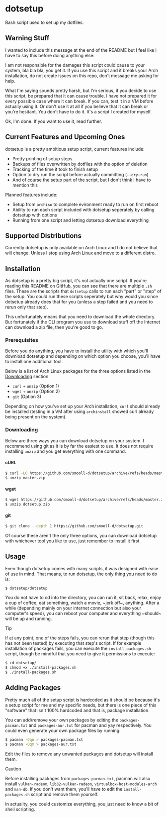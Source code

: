 # dotsetup
Bash script used to set up my dotfiles.

## Warning Stuff
I wanted to include this message at the end of the README but I feel like I have to say this before doing anything else:

I am not responsible for the damages this script could cause to your system, bla bla bla, you get it. If you use this script and it breaks your Arch installation, do not create issues on this repo, don't message me asking for help.

What I'm saying sounds pretty harsh, but I'm serious, if you decide to use this script, be prepared that it can cause trouble. I have not prepared it for every possible case where it can break. If you can, test it in a VM before actually using it. Or don't use it at all if you believe that it can break or you're hesitant. You don't have to do it. It's a script I created for myself.

Ok, I'm done. If you want to use it, read further.

## Current Features and Upcoming Ones
dotsetup is a pretty ambitious setup script, current features include:

- Pretty printing of setup steps
- Backups of files overwritten by dotfiles with the option of deletion
- Tracking of the time it took to finish setup
- Option to dry run the script before actually committing (`--dry-run`)
- And of course the setup part of the script, but I don't think I have to mention this

Planned features include:

- Setup from `archiso` to complete evironment ready to run on first reboot
- Ability to run each script included with dotsetup seperately by calling dotsetup with options
- Running from one script and letting dotsetup download everything

## Supported Distributions
Currently dotsetup is only available on Arch Linux and I do not believe that will change. Unless I stop using Arch Linux and move to a different distro.

## Installation
As dotsetup is a pretty big script, it's not actually one script. If you're reading this README on GitHub, you can see that there are multiple `.sh` files. These are the scripts that `dotsetup` calls to run each "part" or "step" of the setup. You could run these scripts seperately but why would you since dotsetup already does that for you (unless a step failed and you need to rerun only that step).

This unfortunately means that you need to download the whole directory. But fortunately if the CLI program you use to download stuff off the Internet can download a zip file, then you're good to go.

### Prerequisites
Before you do anything, you have to install the utility with which you'll download dotsetup and depending on which option you choose, you'll have to install one additional tool.

Below is a list of Arch Linux packages for the three options listed in the [Downloading](#Downloading) section:

- `curl` + `unzip` (Option 1)
- `wget` + `unzip` (Option 2)
- `git` (Option 3)

Depending on how you've set up your Arch installation, `curl` should already be installed (testing in a VM after using `archinstall` showed curl already being present on the system).

### Downloading
Below are three ways you can download dotsetup on your system. I recommend using git as it is by far the easiest to use. It does not require installing `unzip` and you get everything with one command.

#### cURL

```bash
$ curl -LO https://github.com/smooll-d/dotsetup/archive/refs/heads/master.zip
$ unzip master.zip
```

#### wget

```bash
$ wget https://github.com/smooll-d/dotsetup/archive/refs/heads/master.zip -O dotsetup.zip
$ unzip dotsetup.zip
```

#### git

```bash
$ git clone --depth 1 https://github.com/smooll-d/dotsetup.git
```

Of course these aren't the only three options, you can download dotsetup with whichever tool you like to use, just remember to install it first.

## Usage
Even though dotsetup comes with many scripts, it was designed with ease of use in mind. That means, to run dotsetup, the only thing you need to do is:

```bash
$ dotsetup/dotsetup
```

You do not have to cd into the directory, you can run it, sit back, relax, enjoy a cup of coffee, eat something, watch a movie, ~jerk off~, anything. After a while (depending mainly on your internet connection but also your computer's speed), you can reboot your computer and everything ~should~ will be up and running.

> [!TIP]
> If at any point, one of the steps fails, you can rerun that step (though this has not been tested) by executing that step's script.
> If for example installation of packages fails, you can execute the `install-packages.sh` script, though be mindful that you need to give it permissions to execute:
> ```bash
> $ cd dotsetup/
> $ chmod +x ./install-packages.sh
> $ ./install-packages.sh
> ```

## Adding Packages
Pretty much all of the setup script is hardcoded as it should be because it's a setup script for me and my specific needs, but there is one piece of this "software" that isn't 100% hardcoded and that is, package installation.

You can add/remove your own packages by editing the `packages-pacman.txt` and `packages-aur.txt` for pacman and yay respectively. You could even generate your own package files by running:

```bash
$ pacman -Qqn > packages-pacman.txt
$ pacman -Qqm > packages-aur.txt
```

Edit the files to remove any unwanted packages and dotsetup will install them.

> [!CAUTION]
> Before installing packages from `packages-pacman.txt`, pacman will also install `vulkan-radeon`, `lib32-vulkan-radeon`, `virtualbox-host-modules-arch` and `man-db`. If you don't want them, you'll have to edit the `install-packages.sh` script and remove them yourself.

In actuality, you could customize everything, you just need to know a bit of shell scripting.
